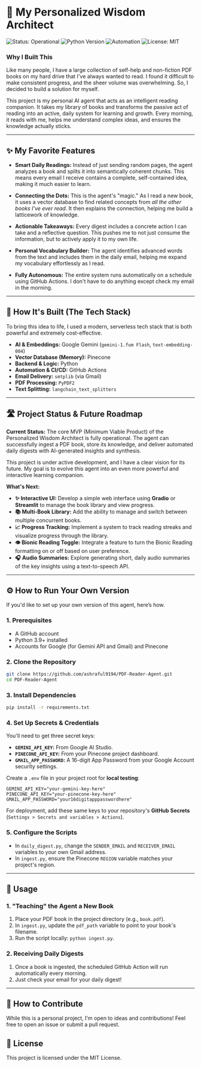 # 🧠 My Personalized Wisdom Architect

![Status: Operational](https://img.shields.io/badge/status-Operational-brightgreen) ![Python Version](https://img.shields.io/badge/python-3.11+-blue.svg) ![Automation](https://img.shields.io/github/actions/workflow/status/ashraful9194/PDF-Reader-Agent/daily_digest.yml?label=Daily%20Digest&style=flat-square) ![License: MIT](https://img.shields.io/badge/License-MIT-green.svg)

### Why I Built This

Like many people, I have a large collection of self-help and non-fiction PDF books on my hard drive that I've always wanted to read. I found it difficult to make consistent progress, and the sheer volume was overwhelming. So, I decided to build a solution for myself.

This project is my personal AI agent that acts as an intelligent reading companion. It takes my library of books and transforms the passive act of reading into an active, daily system for learning and growth. Every morning, it reads with me, helps me understand complex ideas, and ensures the knowledge actually sticks.

-----

## ✨ My Favorite Features

  * **Smart Daily Readings:** Instead of just sending random pages, the agent analyzes a book and splits it into semantically coherent chunks. This means every email I receive contains a complete, self-contained idea, making it much easier to learn.

  * **Connecting the Dots:** This is the agent's "magic." As I read a new book, it uses a vector database to find related concepts from *all the other books I've ever read*. It then explains the connection, helping me build a latticework of knowledge.

  * **Actionable Takeaways:** Every digest includes a concrete action I can take and a reflective question. This pushes me to not just consume the information, but to actively apply it to my own life.

  * **Personal Vocabulary Builder:** The agent identifies advanced words from the text and includes them in the daily email, helping me expand my vocabulary effortlessly as I read.

  * **Fully Autonomous:** The entire system runs automatically on a schedule using GitHub Actions. I don't have to do anything except check my email in the morning.

-----

## 🔧 How It's Built (The Tech Stack)

To bring this idea to life, I used a modern, serverless tech stack that is both powerful and extremely cost-effective.

  * **AI & Embeddings:** Google Gemini (`gemini-1.fum Flash`, `text-embedding-004`)
  * **Vector Database (Memory):** Pinecone
  * **Backend & Logic:** Python
  * **Automation & CI/CD:** GitHub Actions
  * **Email Delivery:** `smtplib` (via Gmail)
  * **PDF Processing:** `PyPDF2`
  * **Text Splitting:** `langchain_text_splitters`

-----

## 🛣️ Project Status & Future Roadmap

**Current Status:** The core MVP (Minimum Viable Product) of the Personalized Wisdom Architect is fully operational. The agent can successfully ingest a PDF book, store its knowledge, and deliver automated daily digests with AI-generated insights and synthesis.

This project is under active development, and I have a clear vision for its future. My goal is to evolve this agent into an even more powerful and interactive learning companion.

**What's Next:**

* **✨ Interactive UI:** Develop a simple web interface using **Gradio** or **Streamlit** to manage the book library and view progress.
* **📚 Multi-Book Library:** Add the ability to manage and switch between multiple concurrent books.
* **📈 Progress Tracking:** Implement a system to track reading streaks and visualize progress through the library.
* **👁️ Bionic Reading Toggle:** Integrate a feature to turn the Bionic Reading formatting on or off based on user preference.
* **🎧 Audio Summaries:** Explore generating short, daily audio summaries of the key insights using a text-to-speech API.

----

## ⚙️ How to Run Your Own Version

If you'd like to set up your own version of this agent, here’s how.

### 1\. Prerequisites

  * A GitHub account
  * Python 3.9+ installed
  * Accounts for Google (for Gemini API and Gmail) and Pinecone

### 2\. Clone the Repository

```bash
git clone https://github.com/ashraful9194/PDF-Reader-Agent.git
cd PDF-Reader-Agent
```

### 3\. Install Dependencies

```bash
pip install -r requirements.txt
```

### 4\. Set Up Secrets & Credentials

You'll need to get three secret keys:

  * **`GEMINI_API_KEY`:** From Google AI Studio.
  * **`PINECONE_API_KEY`:** From your Pinecone project dashboard.
  * **`GMAIL_APP_PASSWORD`:** A 16-digit App Password from your Google Account security settings.

Create a `.env` file in your project root for **local testing**:

```
GEMINI_API_KEY="your-gemini-key-here"
PINECONE_API_KEY="your-pinecone-key-here"
GMAIL_APP_PASSWORD="your16digitapppasswordhere"
```

For deployment, add these same keys to your repository's **GitHub Secrets** (`Settings > Secrets and variables > Actions`).

### 5\. Configure the Scripts

  * In `daily_digest.py`, change the `SENDER_EMAIL` and `RECEIVER_EMAIL` variables to your own Gmail address.
  * In `ingest.py`, ensure the Pinecone `REGION` variable matches your project's region.

-----

## 🚀 Usage

### 1\. "Teaching" the Agent a New Book

1.  Place your PDF book in the project directory (e.g., `book.pdf`).
2.  In `ingest.py`, update the `pdf_path` variable to point to your book's filename.
3.  Run the script locally: `python ingest.py`.

### 2\. Receiving Daily Digests

1.  Once a book is ingested, the scheduled GitHub Action will run automatically every morning.
2.  Just check your email for your daily digest\!

-----

## 🤝 How to Contribute

While this is a personal project, I'm open to ideas and contributions\! Feel free to open an issue or submit a pull request.

## 📄 License

This project is licensed under the MIT License.
